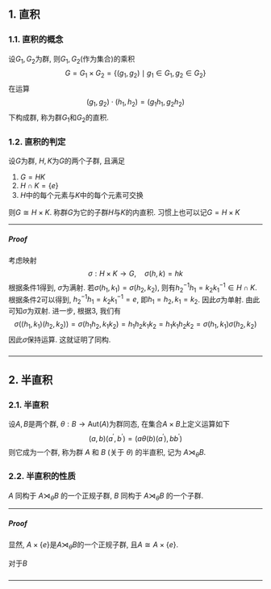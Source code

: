 ## 1. 直积
### 1.1. 直积的概念
设$G_1, G_2$为群, 则$G_1, G_2$(作为集合)的乘积
$$
G = G_1 \times G_2 = \{(g_1, g_2)\mid g_1\in G_1, g_2\in G_2\}
$$
在运算
$$
(g_1, g_2) \cdot (h_1, h_2) = (g_1h_1, g_2h_2)
$$
下构成群, 称为群$G_1$和$G_2$的直积.

### 1.2. 直积的判定
设$G$为群, $H, K$为$G$的两个子群, 且满足
1. $G = HK$
2. $H\cap K = \{e\}$
3. $H$中的每个元素与$K$中的每个元素可交换
   
则$G\cong H\times K$. 称群$G$为它的子群$H$与$K$的内直积. 习惯上也可以记$G = H\times K$
___
##### Proof
考虑映射
$$
\sigma: H\times K \to G, \quad \sigma(h, k) = hk
$$
根据条件1得到, $\sigma$为满射. 若$\sigma(h_1, k_1) = \sigma(h_2, k_2)$, 则有$h_2^{-1}h_1 = k_2 k_1^{-1}\in H\cap K$. 根据条件2可以得到, $h_2^{-1}h_1 = k_2 k_1^{-1} = e$, 即$h_1 = h_2, k_1 = k_2$. 因此$\sigma$为单射. 由此可知$\sigma$为双射. 进一步, 根据3, 我们有
$$
\sigma((h_1, k_1)(h_2, k_2)) = \sigma(h_1h_2, k_1k_2) = h_1h_2k_1k_2 = h_1k_1h_2k_2 = \sigma(h_1, k_1)\sigma(h_2, k_2)
$$
因此$\sigma$保持运算. 这就证明了同构. 
#####
___


## 2. 半直积
### 2.1. 半直积
设$A, B$是两个群, $\theta: B\to \mathrm{Aut}(A)$为群同态, 在集合$A\times B$上定义运算如下
$$
(a, b)(a^{\prime}, b^{\prime}) = (a\theta(b)(a^{\prime}), bb^{\prime})
$$
则它成为一个群, 称为群 $A$ 和 $B$ (关于 $\theta$) 的半直积, 记为 $A \rtimes_\theta B$.

### 2.2. 半直积的性质
$A$ 同构于 $A \rtimes_\theta B$ 的一个正规子群, $B$ 同构于 $A \rtimes_\theta B$ 的一个子群.
___
##### Proof
显然, $A\times \{e\}$是$A\rtimes_\theta B$的一个正规子群, 且$A\cong A\times \{e\}$. 

对于$B$
#####
___
